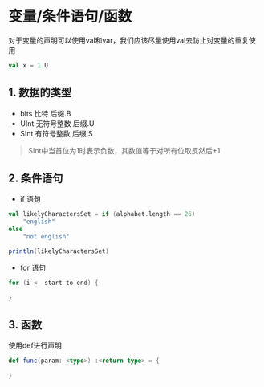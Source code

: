 
# 变量/条件语句/函数

对于变量的声明可以使用val和var，我们应该尽量使用val去防止对变量的重复使用

```scala
val x = 1.U
```


## 1. 数据的类型

- bits 比特 后缀.B
- UInt 无符号整数 后缀.U
- SInt 有符号整数 后缀.S

>  SInt中当首位为1时表示负数，其数值等于对所有位取反然后+1


## 2. 条件语句

- if 语句

```scala
val likelyCharactersSet = if (alphabet.length == 26)
    "english"
else 
    "not english"

println(likelyCharactersSet)
```

- for 语句

```scala
for (i <- start to end) {
	
}
```

## 3. 函数

使用def进行声明

```scala
def func(param: <type>) :<return type> = {
	
}
```

